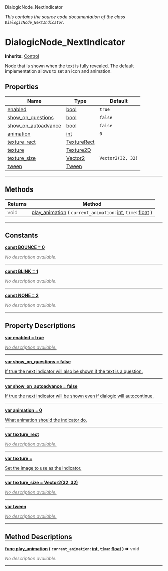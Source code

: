
<div class="header-banner purple">
<div class="header-label purple">DialogicNode_NextIndicator</div>
</div>

*This contains the source code documentation of the class `DialogicNode_NextIndicator`.*
        
# DialogicNode_NextIndicator
**Inherits:** [Control](https://docs.godotengine.org/en/latest/classes/class_control.html#class-control)

Node that is shown when the text is fully revealed. The default implementation allows to set an icon and animation.
## Properties
Name | Type | Default 
--- | --- | --- 
[<span class="hljs-title">enabled</span>](#property-enabled) | [bool](https://docs.godotengine.org/en/latest/classes/class_bool.html#class-bool) |  `true` 
[<span class="hljs-title">show_on_questions</span>](#property-show_on_questions) | [bool](https://docs.godotengine.org/en/latest/classes/class_bool.html#class-bool) |  `false` 
[<span class="hljs-title">show_on_autoadvance</span>](#property-show_on_autoadvance) | [bool](https://docs.godotengine.org/en/latest/classes/class_bool.html#class-bool) |  `false` 
[<span class="hljs-title">animation</span>](#property-animation) | [int](https://docs.godotengine.org/en/latest/classes/class_int.html#class-int) |  `0` 
[<span class="hljs-title">texture_rect</span>](#property-texture_rect) | [TextureRect](https://docs.godotengine.org/en/latest/classes/class_texturerect.html#class-texturerect) |   
[<span class="hljs-title">texture</span>](#property-texture) | [Texture2D](https://docs.godotengine.org/en/latest/classes/class_texture2d.html#class-texture2d) |   
[<span class="hljs-title">texture_size</span>](#property-texture_size) | [Vector2](https://docs.godotengine.org/en/latest/classes/class_vector2.html#class-vector2) |  `Vector2(32, 32)` 
[<span class="hljs-title">tween</span>](#property-tween) | [Tween](https://docs.godotengine.org/en/latest/classes/class_tween.html#class-tween) |   
--- 

## Methods
Returns | Method 
--- | --- 
<span style = "color: gray">void</span> | [<span class="hljs-title">play_animation</span>](#method-play_animation) ( `current_animation`: [int](https://docs.godotengine.org/en/latest/classes/class_int.html#class-int), `time`: [float](https://docs.godotengine.org/en/latest/classes/class_float.html#class-float) ) 
--- 
## Constants


<a class="header" id="constant-BOUNCE" href="#constant-BOUNCE">**<span class="hljs-attribute">const</span> <span class="hljs-title">BOUNCE</span><span class="hljs-comment"> = 0</span>**</a>



 <span style = "color: gray">*No description available.*</span> 

---


<a class="header" id="constant-BLINK" href="#constant-BLINK">**<span class="hljs-attribute">const</span> <span class="hljs-title">BLINK</span><span class="hljs-comment"> = 1</span>**</a>



 <span style = "color: gray">*No description available.*</span> 

---


<a class="header" id="constant-NONE" href="#constant-NONE">**<span class="hljs-attribute">const</span> <span class="hljs-title">NONE</span><span class="hljs-comment"> = 2</span>**</a>



 <span style = "color: gray">*No description available.*</span> 

---
## Property Descriptions



<a class="header" id="property-enabled" href="#property-enabled">**<span class="hljs-attribute">var</span> <span class="hljs-title">enabled</span> <span style = "color: gray"> = </span> true** 



 <span style = "color: gray">*No description available.*</span> 

---



<a class="header" id="property-show_on_questions" href="#property-show_on_questions">**<span class="hljs-attribute">var</span> <span class="hljs-title">show_on_questions</span> <span style = "color: gray"> = </span> false** 



If true the next indicator will also be shown if the text is a question.

---



<a class="header" id="property-show_on_autoadvance" href="#property-show_on_autoadvance">**<span class="hljs-attribute">var</span> <span class="hljs-title">show_on_autoadvance</span> <span style = "color: gray"> = </span> false** 



If true the next indicator will be shown even if dialogic will autocontinue.

---



<a class="header" id="property-animation" href="#property-animation">**<span class="hljs-attribute">var</span> <span class="hljs-title">animation</span> <span style = "color: gray"> = </span> 0** 



What animation should the indicator do.

---



<a class="header" id="property-texture_rect" href="#property-texture_rect">**<span class="hljs-attribute">var</span> <span class="hljs-title">texture_rect</span>** 



 <span style = "color: gray">*No description available.*</span> 

---



<a class="header" id="property-texture" href="#property-texture">**<span class="hljs-attribute">var</span> <span class="hljs-title">texture</span> <span style = "color: gray"> = </span> <unknown>** 



Set the image to use as the indicator.

---



<a class="header" id="property-texture_size" href="#property-texture_size">**<span class="hljs-attribute">var</span> <span class="hljs-title">texture_size</span> <span style = "color: gray"> = </span> Vector2(32, 32)** 



 <span style = "color: gray">*No description available.*</span> 

---



<a class="header" id="property-tween" href="#property-tween">**<span class="hljs-attribute">var</span> <span class="hljs-title">tween</span>** 



 <span style = "color: gray">*No description available.*</span> 

---

## Method Descriptions



<a class="header" id="method-play_animation" href="#method-play_animation">**<span class="hljs-attribute">func</span> [<span class="hljs-title">play_animation</span>](#method-play_animation) ( `current_animation`: [int](https://docs.godotengine.org/en/latest/classes/class_int.html#class-int), `time`: [float](https://docs.godotengine.org/en/latest/classes/class_float.html#class-float) )</a>  ⇒ <span style = "color: gray">void</span>** 



 <span style = "color: gray">*No description available.*</span> 

---

